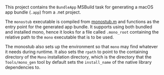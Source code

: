This project contains the `BundleApp` MSBuild task for generating a macOS app bundle (`.app`) from a .net project.

The `monostub` executable is compiled from [monostub.m](monostub.m) and functions as the entry point for the generated app bundle. It supports using both bundled and installed mono, hence it looks for a file called `.mono_root` containing the relative path to the `mono` executable that is to be used.

The monostub also sets up the environment so that `mono` may find whatever it needs during runtime. It also sets the `rpath` to point to the containing directory of the `Mono` installation directory, which is the directory that the `Tools/mono_gen` tool by default sets the `install_name` of the native library dependencies to. 


